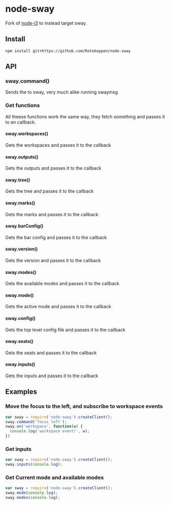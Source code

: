 # node-sway

Fork of [node-i3](https://github.com/sidorares/node-i3) to instead target sway.

## Install

	npm install git+https://github.com/Rotekoppen/node-sway

## API

### sway.command(<command>)

Sends the <command> to sway, very much alike running swaymsg <command>

### Get functions

All theese functions work the same way, they fetch something and passes it to an callback.

#### sway.workspaces(<callback>)

Gets the workspaces and passes it to the callback

#### sway.outputs(<callback>)

Gets the outputs and passes it to the callback

#### sway.tree(<callback>)

Gets the tree and passes it to the callback

#### sway.marks(<callback>)

Gets the marks and passes it to the callback

#### sway.barConfig(<callback>)

Gets the bar config and passes it to the callback

#### sway.version(<callback>)

Gets the version and passes it to the callback

#### sway.modes(<callback>)

Gets the available modes and passes it to the callback

#### sway.mode(<callback>)

Gets the active mode and passes it to the callback

#### sway.config(<callback>)

Gets the top level config file and passes it to the callback

#### sway.seats(<callback>)

Gets the seats and passes it to the callback

#### sway.inputs(<callback>)

Gets the inputs and passes it to the callback

## Examples

### Move the focus to the left, and subscribe to workspace events

```js
var sway = require('node-sway').createClient();
sway.command('focus left');
sway.on('workspace', function(w) {
  console.log('workspace event!', w);
})
```

### Get inputs

```js
var sway = require('node-sway').createClient();
sway.inputs(console.log);
```

### Get Current mode and available modes

```js
var sway = require('node-sway').createClient();
sway.mode(console.log);
sway.modes(console.log);
```
